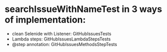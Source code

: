 # searchIssueWithNameTest in 3 ways of implementation:

- clean Selenide with Listener: GitHubIssuesTests
- Lambda steps: GitHubIssuesLambdaStepsTests
- @step annotation: GitHubIssuesMethodsStepTests
